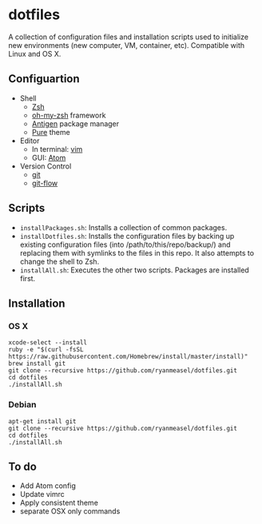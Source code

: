 # dotfiles
A collection of configuration files and installation scripts used to initialize new environments (new computer, VM, container, etc).
Compatible with Linux and OS X.

## Configuartion

- Shell
  - [Zsh](http://www.zsh.org/)
  - [oh-my-zsh](https://github.com/robbyrussell/oh-my-zsh) framework
  - [Antigen](https://github.com/zsh-users/antigen) package manager
  - [Pure](https://github.com/sindresorhus/pure) theme
- Editor
  - In terminal: [vim](http://www.vim.org/)
  - GUI: [Atom](https://atom.io/)
- Version Control
  - [git](https://git-scm.com/)
  - [git-flow](https://github.com/nvie/gitflow)

## Scripts

- `installPackages.sh`: Installs a collection of common packages.
- `installDotfiles.sh`: Installs the configuration files by backing up existing configuration files
(into /path/to/this/repo/backup/) and replacing them with symlinks to the files in this repo. It also
attempts to change the shell to Zsh.
- `installAll.sh`: Executes the other two scripts. Packages are installed first.


## Installation

### OS X

```Shell
xcode-select --install
ruby -e "$(curl -fsSL https://raw.githubusercontent.com/Homebrew/install/master/install)"
brew install git
git clone --recursive https://github.com/ryanmeasel/dotfiles.git
cd dotfiles
./installAll.sh
```

### Debian

```Shell
apt-get install git
git clone --recursive https://github.com/ryanmeasel/dotfiles.git
cd dotfiles
./installAll.sh
```


## To do

- Add Atom config
- Update vimrc
- Apply consistent theme
- separate OSX only commands
